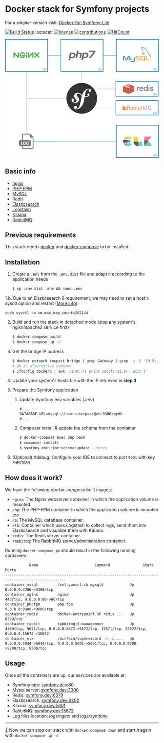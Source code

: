 # Docker stack for Symfony projects

For a *simpler* version visit: [Docker-for-Symfony-Lite](https://github.com/carlosas/docker-for-symfony-lite)

[![Build Status](https://travis-ci.org/carlosas/docker-for-symfony.svg?branch=symfony-4&style=flat-square)](https://travis-ci.org/carlosas/docker-for-symfony)
:octocat:
[![license](https://img.shields.io/github/license/mashape/apistatus.svg?style=flat-square)](LICENSE)
[![contributions](https://img.shields.io/badge/contributions-welcome-brightgreen.svg?style=flat-square)](https://github.com/carlosas/docker-for-symfony/issues)
[![HitCount](http://hits.dwyl.com/carlosas/docker-for-symfony.svg)](http://hits.dwyl.com/carlosas/docker-for-symfony)

![](doc/schema.png)

## Basic info

* [nginx](https://nginx.org/)
* [PHP-FPM](https://php-fpm.org/)
* [MySQL](https://www.mysql.com/)
* [Redis](https://redis.io/)
* [Elasticsearch](https://www.elastic.co/products/elasticsearch)
* [Logstash](https://www.elastic.co/products/logstash)
* [Kibana](https://www.elastic.co/products/kibana)
* [RabbitMQ](https://www.rabbitmq.com/)

## Previous requirements

This stack needs [docker](https://www.docker.com/) and [docker-compose](https://docs.docker.com/compose/) to be installed.

## Installation

1. Create a `.env` from the `.env.dist` file and adapt it according to the application needs

    ```sh
    $ cp .env.dist .env && nano .env
    ```

1.b. Due to an Elasticsearch 6 requirement, we may need to set a host's sysctl option and restart ([More info](https://github.com/spujadas/elk-docker/issues/92)):

   ```
   sudo sysctl -w vm.max_map_count=262144
   ```

2. Build and run the stack in detached mode (stop any system's ngixn/apache2 service first)

    ```sh
    $ docker-compose build
    $ docker-compose up -d
    ```

3. Get the bridge IP address

    ```sh
    $ docker network inspect bridge | grep Gateway | grep -o -E '[0-9\.]+'
    # OR an alternative command
    $ ifconfig docker0 | awk '/inet:/{ print substr($2,6); exit }'
    ```

4. Update your system's hosts file with the IP retrieved in **step 3**

5. Prepare the Symfony application
    1. Update Symfony env variables (*.env*)

        ```
        #...
        DATABASE_URL=mysql://user:userpass@db:3306/mydb
        #...
        ```

    2. Composer install & update the schema from the container

        ```sh
        $ docker-compose exec php bash
        $ composer install
        $ symfony doctrine:schema:update --force
        ```
5. (Optional) Xdebug: Configure your IDE to connect to port `9001` with key `PHPSTORM`

## How does it work?

We have the following *docker-compose* built images:

* `nginx`: The Nginx webserver container in which the application volume is mounted.
* `php`: The PHP-FPM container in which the application volume is mounted too.
* `db`: The MySQL database container.
* `elk`: Container which uses Logstash to collect logs, send them into Elasticsearch and visualize them with Kibana.
* `redis`: The Redis server container.
* `rabbitmq`: The RabbitMQ server/administration container.

Running `docker-compose ps` should result in the following running containers:

```
           Name                          Command               State              Ports
--------------------------------------------------------------------------------------------------
container_mysql         /entrypoint.sh mysqld            Up      0.0.0.0:3306->3306/tcp
container_nginx         nginx                            Up      443/tcp, 0.0.0.0:80->80/tcp
container_phpfpm        php-fpm                          Up      0.0.0.0:9000->9000/tcp
container_redis         docker-entrypoint.sh redis ...   Up      6379/tcp
container_rabbit        rabbitmq:3-management            Up      4369/tcp, 5671/tcp, 0.0.0.0:5672->5672/tcp, 15671/tcp, 25672/tcp, 0.0.0.0:15672->15672
container_elk           /usr/bin/supervisord -n -c ...   Up      0.0.0.0:5044->5044/tcp, 0.0.0.0:5601->5601/tcp, 0.0.0.0:9200->9200/tcp, 9300/tcp
```

## Usage

Once all the containers are up, our services are available at:

* Symfony app: [symfony.dev:80](http://symfony.dev:80)
* Mysql server: [symfony.dev:3306](symfony.dev:3306)
* Redis: [symfony.dev:6379](http://symfony.dev:6379)
* Elasticsearch: [symfony.dev:9200](http://symfony.dev:9200)
* Kibana: [symfony.dev:5601](http://symfony.dev:5601)
* RabbitMQ: [symfony.dev:15672](http://symfony.dev:15672)
* Log files location: *logs/nginx* and *logs/symfony*

---

:tada: Now we can stop our stack with `docker-compose down` and start it again with `docker-compose up -d`
